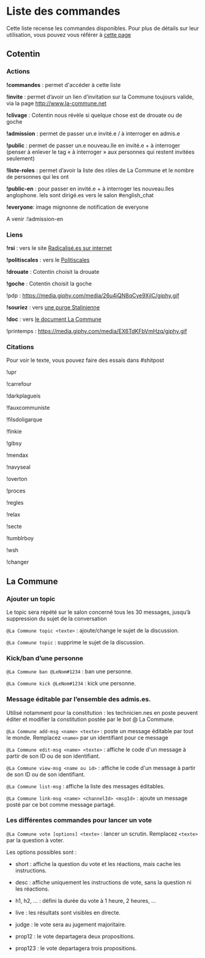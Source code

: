 # Liste des commandes

Cette liste recense les commandes disponibles. Pour plus de détails sur leur utilisation, vous pouvez vous référer à [cette page](commandes.md)

## Cotentin 

### Actions

**!commandes** : permet d'accéder à cette liste

**!invite** : permet d’avoir un lien d’invitation sur la Commune toujours valide, via la page http://www.la-commune.net 

**!clivage** : Cotentin nous révèle si quelque chose est de drouate ou de goche

**!admission** : permet de passer un.e invité.e / à interroger en admis.e

**!public** : permet de passer un.e nouveau.lle en invité.e + à interroger (penser à enlever le tag « à interroger » aux personnes qui restent invitées seulement)

**!liste-roles** : permet d’avoir la liste des rôles de La Commune et le nombre de personnes qui les ont

**!public-en** : pour passer en invité.e + à interroger les nouveau.lles anglophone. Iels sont dirigé.es vers le salon #english_chat

**!everyone**: image mignonne de notification de everyone

A venir :!admission-en

### Liens
**!rsi** : vers le site [Radicalisé.es sur internet](http://www.radicalisees-sur-internet.fr/)

**!politiscales** : vers le [Politiscales](http://politiscales.la-commune.net/)

**!drouate** : Cotentin choisit la drouate

**!goche** : Cotentin choisit la goche

!pdp : https://media.giphy.com/media/26u4iQN8qCye9XjlC/giphy.gif

**!souriez** : vers [une purge Stalinienne](https://cdn.discordapp.com/attachments/346357474963750923/384610727559692298/poster.png)

**!doc** : vers [le document La Commune](http://doc.la-commune.net/)

!printemps : https://media.giphy.com/media/EX6TdKFbVmHzq/giphy.gif

### Citations

Pour voir le texte, vous pouvez faire des essais dans #shitpost

!upr

!carrefour

!darkplagueis

!fauxcommuniste

!filsdoligarque

!finkie

!gibsy

!mendax

!navyseal

!overton

!proces

!regles

!relax

!secte

!tumblrboy

!wsh

!changer

## La Commune

### Ajouter un topic

Le topic sera répété sur le salon concerné tous les 30 messages, jusqu’à suppression du sujet de la conversation

`@La Commune topic <texte>` : ajoute/change le sujet de la discussion. 

``@La Commune topic`` : supprime le sujet de la discussion. 

### Kick/ban d’une personne

``@La Commune ban @LeNom#1234`` : ban une personne. 

``@La Commune kick @LeNom#1234`` : kick une personne. 

### Message éditable par l’ensemble des admis.es. 

Utilisé notamment pour la constitution : les technicien.nes en poste peuvent éditer et modifier la constitution postée par le bot @ La Commune.

`@La Commune add-msg <name> <texte>` : poste un message éditable par tout le monde. Remplacez ``<name>`` par un identifiant pour ce message 

``@La Commune edit-msg <name> <texte>`` : affiche le code d'un message à partir de son ID ou de son identifiant. 

``@La Commune view-msg <name ou id>`` : affiche le code d'un message à partir de son ID ou de son identifiant. 

``@La Commune list-msg`` : affiche la liste des messages éditables. 

``@La Commune link-msg <name> <channelId> <msgId>`` : ajoute un message posté par ce bot comme message partagé. 

### Les différentes commandes pour lancer un vote

``@La Commune vote [options] <texte>`` : lancer un scrutin. Remplacez ``<texte>`` par la question à voter. 

Les options possibles sont : 

* short : affiche la question du vote et les réactions, mais cache les instructions.

* desc : affiche uniquement les instructions de vote, sans la question ni les réactions.

* h1, h2, ... : défini la durée du vote à 1 heure, 2 heures, ...

* live : les résultats sont visibles en directe.

* judge : le vote sera au jugement majoritaire.

* prop12 : le vote departagera deux propositions.

* prop123 : le vote departagera trois propositions. 
